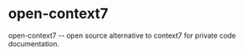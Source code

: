 # open-context7
open-context7 -- open source alternative to context7 for private code documentation.
